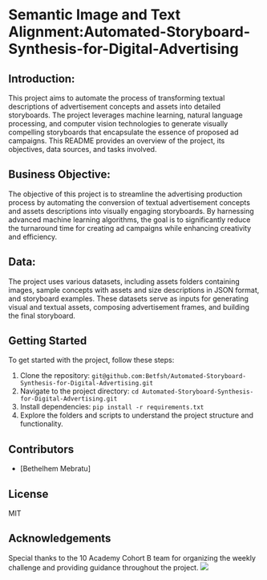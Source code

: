 # Semantic Image and Text Alignment:Automated-Storyboard-Synthesis-for-Digital-Advertising

## Introduction:

This project aims to automate the process of transforming textual descriptions of advertisement concepts and assets into detailed storyboards. The project leverages machine learning, natural language processing, and computer vision technologies to generate visually compelling storyboards that encapsulate the essence of proposed ad campaigns. This README provides an overview of the project, its objectives, data sources, and tasks involved.

## Business Objective:

The objective of this project is to streamline the advertising production process by automating the conversion of textual advertisement concepts and assets descriptions into visually engaging storyboards. By harnessing advanced machine learning algorithms, the goal is to significantly reduce the turnaround time for creating ad campaigns while enhancing creativity and efficiency.

## Data:

The project uses various datasets, including assets folders containing images, sample concepts with assets and size descriptions in JSON format, and storyboard examples. These datasets serve as inputs for generating visual and textual assets, composing advertisement frames, and building the final storyboard.


## Getting Started

To get started with the project, follow these steps:

1. Clone the repository: `git@github.com:Betfsh/Automated-Storyboard-Synthesis-for-Digital-Advertising.git`
2. Navigate to the project directory: `cd Automated-Storyboard-Synthesis-for-Digital-Advertising.git`
3. Install dependencies: `pip install -r requirements.txt`
4. Explore the folders and scripts to understand the project structure and functionality.

## Contributors

- [Bethelhem Mebratu]

## License

MIT

## Acknowledgements

Special thanks to the 10 Academy Cohort B team for organizing the weekly challenge and providing guidance throughout the project.
<img src = "https://camo.githubusercontent.com/3cefee189432defff4cb59838ead898a2bd661cd4b475e25391c87edd2241782/68747470733a2f2f7374617469632e7769787374617469632e636f6d2f6d656469612f3038316535625f35353533383033666465656334636262383137656434653835653138393962327e6d76322e706e672f76312f66696c6c2f775f3234362c685f3130362c616c5f632c715f38352c75736d5f302e36365f312e30305f302e30312c656e635f6175746f2f313025323041636164656d7925323046412d30322532302d2532307472616e73706172656e742532306261636b67726f756e642532302d25323063726f707065642e706e67">

